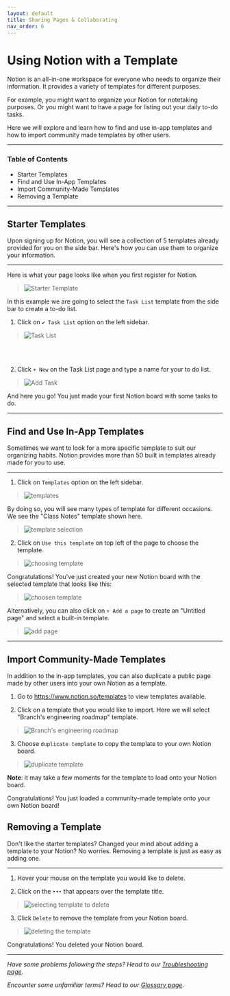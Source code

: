 ```yaml
---
layout: default
title: Sharing Pages & Collaborating
nav_order: 6
---
```


# Using Notion with a Template

Notion is an all-in-one workspace for everyone who needs to organize their information. 
It provides a variety of templates for different purposes. 

For example, you might want to organize your Notion for notetaking purposes. Or you might want to have a page for listing out your daily to-do tasks. 

Here we will explore and learn how to find and use in-app templates and how to import community made templates by other users. 

---

### Table of Contents

* Starter Templates
* Find and Use In-App Templates
* Import Community-Made Templates
* Removing a Template


---

## Starter Templates

Upon signing up for Notion, you will see a collection of 5 templates already provided for you on the side bar. 
Here's how you can use them to organize your information. 

--- 

Here is what your page looks like when you first register for Notion. 

>![Starter Template](https://github.com/ws111994/lost-ark-studio/blob/gh-pages/docs/images/task1/starterTemplate.png?raw=true "Starter Template")

In this example we are going to select the `Task List` template from the side bar to create a to-do list.


1. Click on `✔ Task List` option on the left sidebar. 


>![Task List](https://github.com/ws111994/lost-ark-studio/blob/gh-pages/docs/images/task1/taskList.png?raw=true "Click on task list on the left sidebar")
<br />
<br />

2. Click `+ New` on the Task List page and type a name for your to do list.

>![Add Task](https://github.com/ws111994/lost-ark-studio/blob/gh-pages/docs/images/task1/createTask.png?raw=true "Add a task with the + New button on the task list page")

And here you go! You just made your first Notion board with some tasks to do.

---

## Find and Use In-App Templates

Sometimes we want to look for a more specific template to suit our organizing habits. Notion provides more than 50 built in templates already made for you to use. 

---

1. Click on `Templates` option on the left sidebar. 
>![templates](https://github.com/ws111994/lost-ark-studio/blob/gh-pages/docs/images/task1/templates.png?raw=true "add template page")

By doing so, you will see many types of template for different occasions. We see the "Class Notes" template shown here.
>![template selection](https://github.com/ws111994/lost-ark-studio/blob/gh-pages/docs/images/task1/templateSelection.png?raw=true "template selection page")


2. Click on  `Use this template`  on top left of the page to choose the template.
>![choosing template](https://github.com/ws111994/lost-ark-studio/blob/gh-pages/docs/images/task1/selectTemplate.png?raw=true "selecting your template")

Congratulations! You've just created your new Notion board with the selected template that looks like this: 
>![choosen template](https://github.com/ws111994/lost-ark-studio/blob/gh-pages/docs/images/task1/chosenTemplate.png?raw=true "successfully selected your built in template")

Alternatively, you can also click on `+ Add a page` to create an "Untitled page" and select a built-in template.

>![add page](https://github.com/ws111994/lost-ark-studio/blob/gh-pages/docs/images/task1/addPage.png?raw=true "using add page to chose a template")


---

## Import Community-Made Templates

In addition to the in-app templates, you can also duplicate a public page made by other users into your own Notion as a template. 

1. Go to https://www.notion.so/templates to view templates available.

2. Click on a template that you would like to import. Here we will select "Branch's engineering roadmap" template.

>![Branch's engineering roadmap](https://github.com/ws111994/lost-ark-studio/blob/gh-pages/docs/images/task1/publicTemplate.png?raw=true "choosing a public template")

3. Choose `duplicate template` to copy the template to your own Notion board.

>![duplicate template](https://github.com/ws111994/lost-ark-studio/blob/gh-pages/docs/images/task1/duplicateTemplate.png?raw=true "duplicate template to own Notion board")

**Note**: it may take a few moments for the template to load onto your Notion board.

Congratulations! You just loaded a community-made template onto your own Notion board!


## Removing a Template

Don't like the starter templates? Changed your mind about adding a template to your Notion? No worries. Removing a template is just as easy as adding one.

---

1. Hover your mouse on the template you would like to delete. 

2. Click on the `•••` that appears over the template title.

>![selecting template to delete](https://github.com/ws111994/lost-ark-studio/blob/gh-pages/docs/images/task1/hover.png?raw=true "selecting template to delete")

3. Click `Delete` to remove the template from your Notion board.

>![deleting the template](https://github.com/ws111994/lost-ark-studio/blob/gh-pages/docs/images/task1/selectDelete.png?raw=true "deleting template")

Congratulations! You deleted your Notion board. 

---

_Have some problems following the steps? Head to our [Troubleshooting page](https://ws111994.github.io/lost-ark-studio/docs/troubleshooting/)._

_Encounter some unfamiliar terms? Head to our [Glossary page](https://ws111994.github.io/lost-ark-studio/docs/glossary/)._

